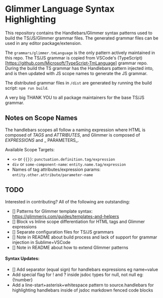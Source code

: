 # Glimmer Language Syntax Highlighting
This repository contains the Handlebars/Glimmer syntax patterns used to build the
TS/JS/Glimmer grammar files. The generated grammar files can be used in any editor
package/extension.

The `grammars/glimmer.tmLanguage` is the only pattern actively maintained in this
repo. The TS/JS grammar is copied from VSCode's
(TypeScript)[https://github.com/Microsoft/TypeScript-TmLanguage] grammar repo. During
the build the TS grammar has the Handlebars pattern injected into, and is then updated
with JS scope names to generate the JS grammar.

The distributed grammar files in `/dist` are generated by running the build script:
`npm run build`.

A very big THANK YOU to all package maintainers for the base TS/JS grammar.

## Notes on Scope Names
The handlebars scopes all follow a naming expression where HTML is composed of _TAGS_ and
_ATTRIBUTES_, and Glimmer is composed of _EXPRESSIONS_ and _ PARAMETERS_.

Available Scope Targets:
- `<>` or `{{}}`: `punctuation.definition.tag/expression`
- `div` or `some-component-name`: `entity.name.tag/expression`
- Names of tag attributes/expression params: `entity.other.attribute/parameter-name`

## TODO
Interested in contributing? All of the following are outstanding:
- [] Patterns for Glimmer template syntax: https://glimmerjs.com/guides/templates-and-helpers
- [] Block vs Inline scope differentiation for HTML tags and Glimmer expressions
- [] Separate configuration files for TS/JS grammars
- [] Note in README about build process and lack of support for grammar injection in
  Sublime+VSCode
- [] Note in README about how to extend Glimmer patterns

#### Syntax Updates:

- [] Add separator (equal sign) for handlebars expressions eg name=value
- Add special flag for ! and ? inside jsdoc types for null, not null eg: {!number}
- Add a line-start+asterisk+whitespace pattern to source.handlebars for highlighting
  handlebars inside of jsdoc markdown fenced code blocks
